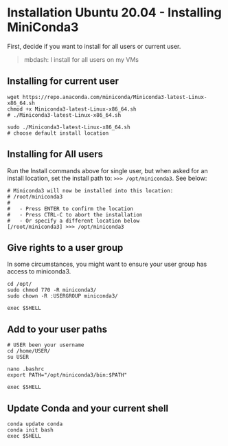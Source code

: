# Installation Ubuntu 20.04 - Installing MiniConda3

First, decide if you want to install for all users or current user.
> mbdash: I install for all users on my VMs

## Installing for current user
```
wget https://repo.anaconda.com/miniconda/Miniconda3-latest-Linux-x86_64.sh
chmod +x Miniconda3-latest-Linux-x86_64.sh
# ./Miniconda3-latest-Linux-x86_64.sh

sudo ./Miniconda3-latest-Linux-x86_64.sh
# choose default install location
```

## Installing for All users
Run the Install commands above for single user, but when asked for an install location, set the install path to: `>>> /opt/miniconda3`.
See below:
```
# Miniconda3 will now be installed into this location:
# /root/miniconda3
#
#   - Press ENTER to confirm the location
#   - Press CTRL-C to abort the installation
#   - Or specify a different location below
[/root/miniconda3] >>> /opt/miniconda3
```

## Give rights to a user group
In some circumstances, you might want to ensure your user group has access to miniconda3.
```
cd /opt/
sudo chmod 770 -R miniconda3/
sudo chown -R :USERGROUP miniconda3/

exec $SHELL
```

## Add to your user paths
```
# USER been your username
cd /home/USER/
su USER

nano .bashrc
export PATH="/opt/miniconda3/bin:$PATH"

exec $SHELL
```

## Update Conda and your current shell
```
conda update conda
conda init bash
exec $SHELL
```
